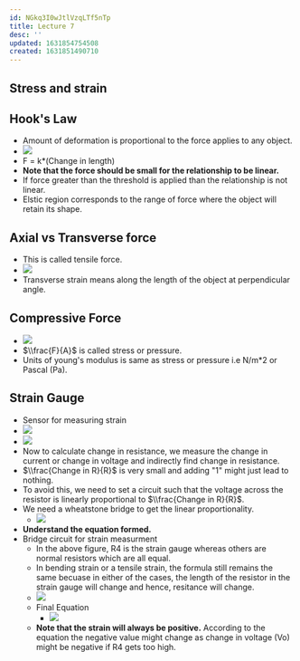 ```yaml
---
id: NGkq3I0wJtlVzqLTf5nTp
title: Lecture 7
desc: ''
updated: 1631854754508
created: 1631851490710
---
```

## Stress and strain

## Hook's Law

- Amount of deformation is proportional to the force applies to any object.
- ![](/assets/images/2021-09-17-09-41-24.png)
- F = k\*(Change in length)
- **Note that the force should be small for the relationship to be linear.**
- If force greater than the threshold is applied than the relationship is not linear.
- Elstic region corresponds to the range of force where the object will retain its shape.

## Axial vs Transverse force

- This is called tensile force.
- ![](/assets/images/2021-09-17-09-45-18.png)
- Transverse strain means along the length of the object at perpendicular angle.

## Compressive Force

- ![](/assets/images/2021-09-17-09-48-42.png)
- $\\frac{F}{A}$ is called stress or pressure.
- Units of young's modulus is same as stress or pressure i.e N/m\*2 or Pascal (Pa).

## Strain Gauge

- Sensor for measuring strain
- ![](/assets/images/2021-09-17-10-07-40.png)
- ![](/assets/images/2021-09-17-10-10-23.png)
- Now to calculate change in resistance, we measure the change in current or change in voltage and indirectly find change in resistance.
- $\\frac{Change in R}{R}$ is very small and adding "1" might just lead to nothing.
- To avoid this, we need to set a circuit such that the voltage across the resistor is linearly proportional to $\\frac{Change in R}{R}$.
- We need a wheatstone bridge to get the linear proportionality.
  - ![](/assets/images/2021-09-17-10-16-43.png)
- **Understand the equation formed.**
- Bridge circuit for strain measurment
  - In the above figure, R4 is the strain gauge whereas others are normal resistors which are all equal.
  - In bending strain or a tensile strain, the formula still remains the same becuase in either of the cases, the length of the resistor in the strain gauge will change and hence, resitance will change.
  - ![](/assets/images/2021-09-17-10-22-11.png)
  - Final Equation
    - ![](/assets/images/2021-09-17-10-24-07.png)
  - **Note that the strain will always be positive.** According to the equation the negative value might change as change in voltage (Vo) might be negative if R4 gets too high.

